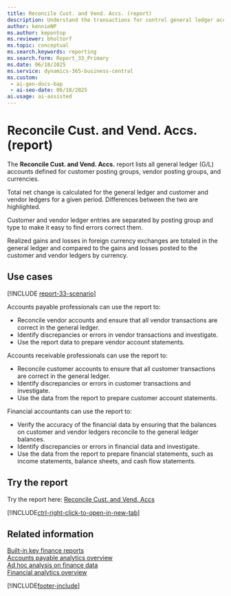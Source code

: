 ```yaml
---
title: Reconcile Cust. and Vend. Accs. (report)
description: Understand the transactions for control general ledger accounts, and find discrepancies between your general ledger and customer and vendor ledgers.
author: kennieNP
ms.author: kepontop
ms.reviewer: bholtorf
ms.topic: conceptual
ms.search.keywords: reporting
ms.search.form: Report_33_Primary
ms.date: 06/18/2025
ms.service: dynamics-365-business-central
ms.custom:
 - ai-gen-docs-bap
 - ai-seo-date: 06/18/2025
ai.usage: ai-assisted
---
```


# Reconcile Cust. and Vend. Accs. (report)

The **Reconcile Cust. and Vend. Accs.** report lists all general ledger (G/L) accounts defined for customer posting groups, vendor posting groups, and currencies.

Total net change is calculated for the general ledger and customer and vendor ledgers for a given period. Differences between the two are highlighted.

Customer and vendor ledger entries are separated by posting group and type to make it easy to find errors correct them.

Realized gains and losses in foreign currency exchanges are totaled in the general ledger and compared to the gains and losses posted to the customer and vendor ledgers by currency.

## Use cases

[!INCLUDE [report-33-scenario](../includes/report-33-scenario-include.md)]

<!-- 
Prompt

Below is a report in an ERP system. Provide 3-4 use cases for different personas working with core finance.
Format like this:    
  
As a <persona>, use the report to    
* use case 1  
* use case 2    

Do not capitalize the persona names. 
Do not start lines with ""Use the data to""

## Report name
Reconcile Cust. and Vend. Accs

## Report description
Shows the G/L entries resulting from posting customer and vendor entries split per G/L account and posting groups. Use this report to reconcile the balances on customer and vendor ledgers to general ledger balances.

### What the report does
The *Reconcile Cust. and Vend. Accs* report shows a list of all control general ledger (G/L) accounts defined on customer posting group, vendor posting group and currency tables. 
Total net change is calculated for both the general ledger as well as customer/vendor ledgers in the given date period. Any differences between the two are highlighted.
Customer and vendor ledger entries are separated by posting group and type to allow for easy identification of errors and to assist with corrections.
Realised foreign exchange gains and losses are also totalled in the (G/L), and compared to the gains/losses posted against customer/vendor ledgers by currency. 

### Use cases
Understand the transactions for control G/L accounts, and highlight any discrepancies between G/L and customer/vendor ledgers.
Understand the transactions for control general ledger (G/L) accounts, and highlight any discrepancies between G/L and customer/vendor ledgers.
This report helps ensure that all transactions involving customers and vendors are accurately reflected in the general ledger, providing a clear and accurate financial picture.


Please include your data sources and URLs

-->

Accounts payable professionals can use the report to:

* Reconcile vendor accounts and ensure that all vendor transactions are correct in the general ledger.
* Identify discrepancies or errors in vendor transactions and investigate.
* Use the report data to prepare vendor account statements.

Accounts receivable professionals can use the report to:

* Reconcile customer accounts to ensure that all customer transactions are correct in the general ledger.
* Identify discrepancies or errors in customer transactions and investigate.
* Use the data from the report to prepare customer account statements.

Financial accountants can use the report to:

* Verify the accuracy of the financial data by ensuring that the balances on customer and vendor ledgers reconcile to the general ledger balances.
* Identify discrepancies or errors in financial data and investigate.
* Use the data from the report to prepare financial statements, such as income statements, balance sheets, and cash flow statements.

## Try the report

Try the report here: [Reconcile Cust. and Vend. Accs](https://businesscentral.dynamics.com?report=33)

[!INCLUDE[ctrl-right-click-to-open-in-new-tab](../includes/ctrl-right-click-to-open-in-new-tab.md)]

## Related information

[Built-in key finance reports](../finance-reports.md)  
[Accounts payable analytics overview](../payables-reports.md)   
[Ad hoc analysis on finance data](../ad-hoc-analysis-finance.md)  
[Financial analytics overview](../bi.md)  

[!INCLUDE[footer-include](../includes/footer-banner.md)]